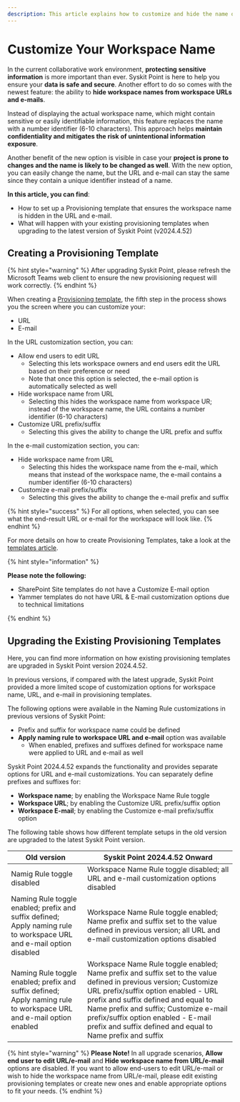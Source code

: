 ```yaml
---
description: This article explains how to customize and hide the name of your workspace in URLs and e-mails.
---
```


# Customize Your Workspace Name

In the current collaborative work environment, **protecting sensitive information** is more important than ever. Syskit Point is here to help you ensure your **data is safe and secure**. Another effort to do so comes with the newest feature: the ability to **hide workspace names from workspace URLs and e-mails**. 

Instead of displaying the actual workspace name, which might contain sensitive or easily identifiable information, this feature replaces the name with a number identifier (6-10 characters). This approach helps **maintain confidentiality and mitigates the risk of unintentional information exposure**.

Another benefit of the new option is visible in case your **project is prone to changes and the name is likely to be changed as well**. 
With the new option, you can easily change the name, but the URL and e-mail can stay the same since they contain a unique identifier instead of a name. 

**In this article, you can find**:
* How to set up a Provisioning template that ensures the workspace name is hidden in the URL and e-mail.
* What will happen with your existing provisioning templates when upgrading to the latest version of Syskit Point (v2024.4.52) 

## Creating a Provisioning Template

{% hint style="warning" %}
After upgrading Syskit Point, please refresh the Microsoft Teams web client to ensure the new provisioning request will work correctly.
{% endhint %}

When creating a [Provisioning template](templates.md), the fifth step in the process shows you the screen where you can customize your:

* URL
* E-mail

In the URL customization section, you can:

* Allow end users to edit URL
    * Selecting this lets workspace owners and end users edit the URL based on their preference or need
    * Note that once this option is selected, the e-mail option is automatically selected as well
* Hide workspace name from URL
    * Selecting this hides the workspace name from workspace UR; instead of the workspace name, the URL contains a number identifier (6-10 characters)
* Customize URL prefix/suffix
    * Selecting this gives the ability to change the URL prefix and suffix

In the e-mail customization section, you can:

* Hide workspace name from URL
    * Selecting this hides the workspace name from the e-mail, which means that instead of the workspace name, the e-mail contains a number identifier (6-10 characters)
* Customize e-mail prefix/suffix
    * Selecting this gives the ability to change the e-mail prefix and suffix

{% hint style="success" %}
For all options, when selected, you can see what the end-result URL or e-mail for the workspace will look like.
{% endhint %}

For more details on how to create Provisioning Templates, take a look at the [templates article](../provisioning/templates.md).


{% hint style="information" %}

**Please note the following:**

* SharePoint Site templates do not have a Customize E-mail option
* Yammer templates do not have URL & E-mail customization options due to technical limitations

{% endhint %}

## Upgrading the Existing Provisioning Templates

Here, you can find more information on how existing provisioning templates are upgraded in Syskit Point version 2024.4.52.

In previous versions, if compared with the latest upgrade, Syskit Point provided a more limited scope of customization options for workspace name, URL, and e-mail in provisioning templates.

The following options were available in the Naming Rule customizations in previous versions of Syskit Point:
* Prefix and suffix for workspace name could be defined
* __Apply naming rule to workspace URL and e-mail__ option was available
    * When enabled, prefixes and suffixes defined for workspace name were applied to URL and e-mail as well

Syskit Point 2024.4.52 expands the functionality and provides separate options for URL and e-mail customizations. 
You can separately define prefixes and suffixes for:
* **Workspace name**; by enabling the Workspace Name Rule toggle
* **Workspace URL**; by enabling the Customize URL prefix/suffix option
* **Workspace E-mail**; by enabling the Customize e-mail prefix/suffix option

The following table shows how different template setups in the old version are upgraded to the latest Syskit Point version.

| Old version    | Syskit Point 2024.4.52 Onward | 
| --- | --- | 
| Namig Rule toggle disabled | Workspace Name Rule toggle disabled; all URL and e-mail customization options disabled | 
| Naming Rule toggle enabled; prefix and suffix defined; Apply naming rule to workspace URL and e-mail option disabled | Workspace Name Rule toggle enabled; Name prefix and suffix set to the value defined in previous version; all URL and e-mail customization options disabled |
| Naming Rule toggle enabled; prefix and suffix defined; Apply naming rule to workspace URL and e-mail option enabled | Workspace Name Rule toggle enabled; Name prefix and suffix set to the value defined in previous version; Customize URL prefix/suffix option enabled - URL prefix and suffix defined and equal to Name prefix and suffix; Customize e-mail prefix/suffix option enabled - E-mail prefix and suffix defined and equal to Name prefix and suffix |

{% hint style="warning" %}
**Please Note!** In all upgrade scenarios, __Allow end user to edit URL/e-mail__ and __Hide workspace name from URL/e-mail__ options are disabled. 
If you want to allow end-users to edit URL/e-mail or wish to hide the workspace name from URL/e-mail, please edit existing provisioning templates or create new ones and enable appropriate options to fit your needs.
{% endhint %}






